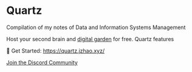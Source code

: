 # Quartz

Compilation of my notes of Data and Information Systems Management

Host your second brain and [digital garden](https://jzhao.xyz/posts/networked-thought) for free. Quartz features

🔗 Get Started: https://quartz.jzhao.xyz/

[Join the Discord Community](https://discord.gg/cRFFHYye7t)
